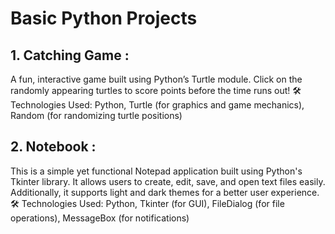 # Basic Python Projects

## 1. Catching Game :
A fun, interactive game built using Python’s Turtle module. Click on the randomly appearing turtles to score points before the time runs out!
🛠️ Technologies Used: Python, Turtle (for graphics and game mechanics), Random (for randomizing turtle positions)

## 2. Notebook :
This is a simple yet functional Notepad application built using Python's Tkinter library. It allows users to create, edit, save, and open text files easily. Additionally, it supports light and dark themes for a better user experience.
🛠️ Technologies Used: Python, Tkinter (for GUI), FileDialog (for file operations), MessageBox (for notifications)
